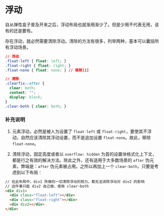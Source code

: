 # 浮动

自从弹性盒子普及开来之后，浮动布局也就渐用渐少了。但是少用不代表无用，该有的还是要有。

存在浮动，就必然需要清除浮动。清除的方法有很多，列举两种，基本可以囊括所有浮动场景。

``` css
// 浮动
.float-left { float: left; }
.float-right { float: right; }
.float-none { float: none; } // 移除[1]

// 清除
.clearfix::after {
  clear: both;
  content: "";
  display: block; 
}
.clear-both { clear: both; }
```

### 补充说明

1. 元素浮动，必然是被人为设置了 `float-left` 或 `float-right`，要使其不浮动，自然应该清除其浮动设置，而不是追加设置 `float-none`。故此，移除 `float-none`。

2. 清除浮动，固定高度或者以 `overflow: hidden` 为首的设置块格式化上下文，都是行之有效的解决方法。除此之外，还有适用于大多数场景的 `after` 伪元素，弊端是：`after` 伪元素被占用。之所以再加上一个 `clear-both`，只要是考虑到以下布局：

``` html
// 在此布局中，div1 所做的一切清除浮动的努力，都无法消除浮动对 div2 的影响
// 这件事只能 div2 自己做，使用 clear-both
<div div1>
  <div class="float-left"></div>
  <div class="float-right"></div>
  <div div2></div>
</div>
```